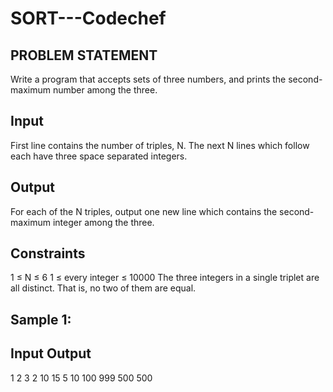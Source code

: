 # SORT---Codechef
## PROBLEM STATEMENT
Write a program that accepts sets of three numbers, and prints the second-maximum number among the three.
## Input
First line contains the number of triples, N.
The next N lines which follow each have three space separated integers.
## Output
For each of the N triples, output one new line which contains the second-maximum integer among the three.

## Constraints
1 ≤ N ≤ 6
1 ≤ every integer ≤ 10000
The three integers in a single triplet are all distinct. That is, no two of them are equal.
## Sample 1:
## Input          Output
   1   2    3           2
   10  15   5           10
   100 999 500          500
